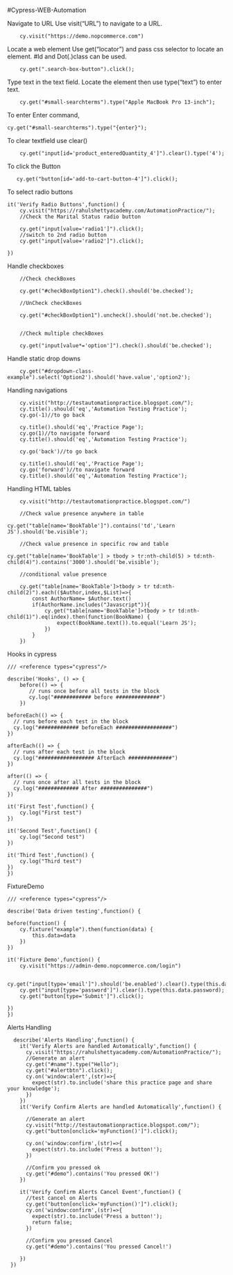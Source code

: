 #Cypress-WEB-Automation

Navigate to URL 
	Use visit(“URL”) to navigate to a URL.
	
        cy.visit("https://demo.nopcommerce.com")
	
Locate a web element
	Use get(“locator”) and pass css selector to locate an element.
	#Id and Dot(.)class can be used.
	
        cy.get(".search-box-button").click();

Type text in the text field.
	Locate the element then use type(“text”) to enter text.
	
        cy.get("#small-searchterms").type("Apple MacBook Pro 13-inch");
	
To enter Enter command,
	
	cy.get("#small-searchterms").type("{enter}");
	
To clear textfield use clear()       
	
        cy.get("input[id='product_enteredQuantity_4']").clear().type('4');

	
To click the Button       

       cy.get("button[id='add-to-cart-button-4']").click();
       
To select radio buttons
 
    it('Verify Radio Buttons',function() {
        cy.visit("https://rahulshettyacademy.com/AutomationPractice/");
        //Check the Marital Status radio button
        
        cy.get("input[value='radio1']").click();
        //switch to 2nd radio button
        cy.get("input[value='radio2']").click();
 
    })

Handle checkboxes
 
        //Check checkBoxes
	
        cy.get("#checkBoxOption1").check().should('be.checked');
        
        //UnCheck checkBoxes
	
        cy.get("#checkBoxOption1").uncheck().should('not.be.checked');
        
        
        //Check multiple checkBoxes
	
        cy.get("input[value*='option']").check().should('be.checked');

Handle static drop downs
        
        cy.get("#dropdown-class-example").select('Option2').should('have.value','option2');

Handling navigations
 
        
        cy.visit("http://testautomationpractice.blogspot.com/");
        cy.title().should('eq','Automation Testing Practice');
        cy.go(-1)//to go back
 
        cy.title().should('eq','Practice Page');
        cy.go(1)//to navigate forward
        cy.title().should('eq','Automation Testing Practice');
 
        cy.go('back')//to go back
 
        cy.title().should('eq','Practice Page');
        cy.go('forward')//to navigate forward
        cy.title().should('eq','Automation Testing Practice');

Handling HTML tables

        cy.visit("http://testautomationpractice.blogspot.com/")
 
        //Check value presence anywhere in table
        
	cy.get("table[name='BookTable']").contains('td','Learn JS').should('be.visible');
 
        //Check value presence in specific row and table
        
	cy.get("table[name='BookTable'] > tbody > tr:nth-child(5) > td:nth-child(4)").contains('3000').should('be.visible');
 
        //conditional value presence
 
        cy.get("table[name='BookTable']>tbody > tr td:nth-child(2)").each(($Author,index,$List)=>{
            const AuthorName= $Author.text()
            if(AuthorName.includes("Javascript")){
                cy.get("table[name='BookTable']>tbody > tr td:nth-child(1)").eq(index).then(function(BookName) {
                    expect(BookName.text()).to.equal('Learn JS');
                })
            }
        })
	
Hooks in cypress

	/// <reference types="cypress"/>
 
	describe('Hooks', () => {
    	before(() => {
      	   // runs once before all tests in the block
      	   cy.log("############ before ##############")
    	})
  
    beforeEach(() => {
      // runs before each test in the block
      cy.log("############# beforeEach ##################")
    })
  
    afterEach(() => {
      // runs after each test in the block
      cy.log("################## AfterEach ##############")
    })
  
    after(() => {
      // runs once after all tests in the block
      cy.log("############# After ###############")
    })
 
    it('First Test',function() {
        cy.log("First test")
    })
 
    it('Second Test',function() {
        cy.log("Second test")
    })
 
    it('Third Test',function() {
        cy.log("Third test")
    })
  	})

FixtureDemo

	/// <reference types="cypress"/>
 
	describe('Data driven testing',function() {
 
    before(function() {
        cy.fixture("example").then(function(data) {
            this.data=data
        })
    })
 
    it('Fixture Demo',function() {
        cy.visit("https://admin-demo.nopcommerce.com/login")
 
        cy.get("input[type='email']").should('be.enabled').clear().type(this.data.email);
        cy.get("input[type='password']").clear().type(this.data.password);
        cy.get("button[type='Submit']").click();
        
    })
	})

Alerts Handling
      
      describe('Alerts Handling',function() {
    	it('Verify Alerts are handled Automatically',function() {
          cy.visit("https://rahulshettyacademy.com/AutomationPractice/");
          //Generate an alert
          cy.get("#name").type("Hello");
          cy.get("#alertbtn").click();
          cy.on('window:alert',(str)=>{
            expect(str).to.include('share this practice page and share your knowledge');
          })
    	})
        it('Verify Confirm Alerts are handled Automatically',function() {
 
          //Generate an alert
          cy.visit("http://testautomationpractice.blogspot.com/");
          cy.get("button[onclick='myFunction()']").click();
 
          cy.on('window:confirm',(str)=>{
            expect(str).to.include('Press a button!');
          })
 
          //Confirm you pressed ok
          cy.get("#demo").contains('You pressed OK!')
        })
 
        it('Verify Confirm Alerts Cancel Event',function() {
          //test cancel on Alerts
          cy.get("button[onclick='myFunction()']").click();
          cy.on('window:confirm',(str)=>{
            expect(str).to.include('Press a button!');
            return false;
          })
 
          //Confirm you pressed Cancel
          cy.get("#demo").contains('You pressed Cancel!')
 
        })
     })
